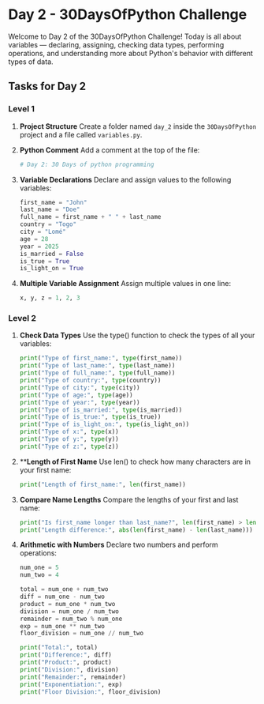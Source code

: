 # Day 2 - 30DaysOfPython Challenge

Welcome to Day 2 of the 30DaysOfPython Challenge! Today is all about variables — declaring, assigning, checking data types, performing operations, and understanding more about Python's behavior with different types of data.

## Tasks for Day 2

### Level 1

1. **Project Structure**
   Create a folder named ``day_2`` inside the ``30DaysOfPython`` project and a file called ``variables.py``.

2. **Python Comment**
   Add a comment at the top of the file:

   ```python
   # Day 2: 30 Days of python programming
   ```

3. **Variable Declarations**
   Declare and assign values to the following variables:

   ```python
   first_name = "John"
   last_name = "Doe"
   full_name = first_name + " " + last_name
   country = "Togo"
   city = "Lomé"
   age = 28
   year = 2025
   is_married = False
   is_true = True
   is_light_on = True
   ```

4. **Multiple Variable Assignment**
   Assign multiple values in one line:

   ```python
   x, y, z = 1, 2, 3
   ```

### Level 2

1. **Check Data Types**
   Use the type() function to check the types of all your variables:

   ```python
   print("Type of first_name:", type(first_name))
   print("Type of last_name:", type(last_name))
   print("Type of full_name:", type(full_name))
   print("Type of country:", type(country))
   print("Type of city:", type(city))
   print("Type of age:", type(age))
   print("Type of year:", type(year))
   print("Type of is_married:", type(is_married))
   print("Type of is_true:", type(is_true))
   print("Type of is_light_on:", type(is_light_on))
   print("Type of x:", type(x))
   print("Type of y:", type(y))
   print("Type of z:", type(z))
   ```

2. ****Length of First Name**
   Use len() to check how many characters are in your first name:

   ```python
   print("Length of first_name:", len(first_name))
   ```

3. **Compare Name Lengths**
   Compare the lengths of your first and last name:

   ```python
   print("Is first_name longer than last_name?", len(first_name) > len(last_name))
   print("Length difference:", abs(len(first_name) - len(last_name)))
   ```

4. **Arithmetic with Numbers**
   Declare two numbers and perform operations:

   ```python
   num_one = 5
   num_two = 4

   total = num_one + num_two
   diff = num_one - num_two
   product = num_one * num_two
   division = num_one / num_two
   remainder = num_two % num_one
   exp = num_one ** num_two
   floor_division = num_one // num_two

   print("Total:", total)
   print("Difference:", diff)
   print("Product:", product)
   print("Division:", division)
   print("Remainder:", remainder)
   print("Exponentiation:", exp)
   print("Floor Division:", floor_division)
   ```
